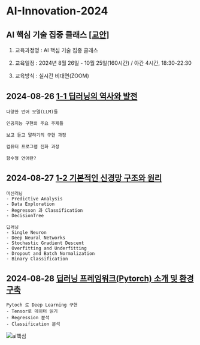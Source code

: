 # AI-Innovation-2024
## AI 핵심 기술 집중 클래스 [[교안]](https://docs.google.com/document/d/1mrVh8Az1XITXfFIho2IWXSCRRXDgcKfig7ZuBJgNS_0/edit?usp=sharing)


1. 교육과정명 : AI 핵심 기술 집중 클래스


2. 교육일정 : 2024년 8월 26일 - 10월 25일(160시간) / 야간 4시간, 18:30-22:30


3. 교육방식 : 실시간 비대면(ZOOM)


## 2024-08-26 [1-1 딥러닝의 역사와 발전](https://docs.google.com/document/d/10h2jkUKJnnMKm-x6EU8Ka0w-Ij1FsMLc/edit?usp=sharing&ouid=109265759411599372601&rtpof=true&sd=true)

    다양한 언어 모델(LLM)들

    인공지능 구현의 주요 주제들
    
    보고 듣고 말하기의 구현 과정
    
    컴퓨터 프로그램 진화 과정

    함수형 언어란?

## 2024-08-27 [1-2 기본적인 신경망 구조와 원리](https://docs.google.com/document/d/1xHWvY0SHUgdo_b7f35k5eJLLEAsNNljbeFjqPgjTXl0/edit?usp=sharing)

    머신러닝
    - Predictive Analysis
    - Data Exploration
    - Regresson 과 Classification
    - DecisionTree

    딥러닝
    - Single Neuron
    - Deep Neural Networks
    - Stochastic Gradient Descent
    - Overfitting and Underfitting
    - Dropout and Batch Normalization
    - Binary Classification
   
## 2024-08-28 [딥러닝 프레임워크(Pytorch) 소개 및 환경 구축](https://docs.google.com/document/d/1xHWvY0SHUgdo_b7f35k5eJLLEAsNNljbeFjqPgjTXl0/edit?usp=sharing)

    Pytoch 로 Deep Learning 구현
    - Tensor로 데이터 읽기
    - Regression 분석
    - Classification 분석


![ai핵심](https://github.com/user-attachments/assets/d71a9e3b-aafa-40ac-9c12-acc48e813164)
